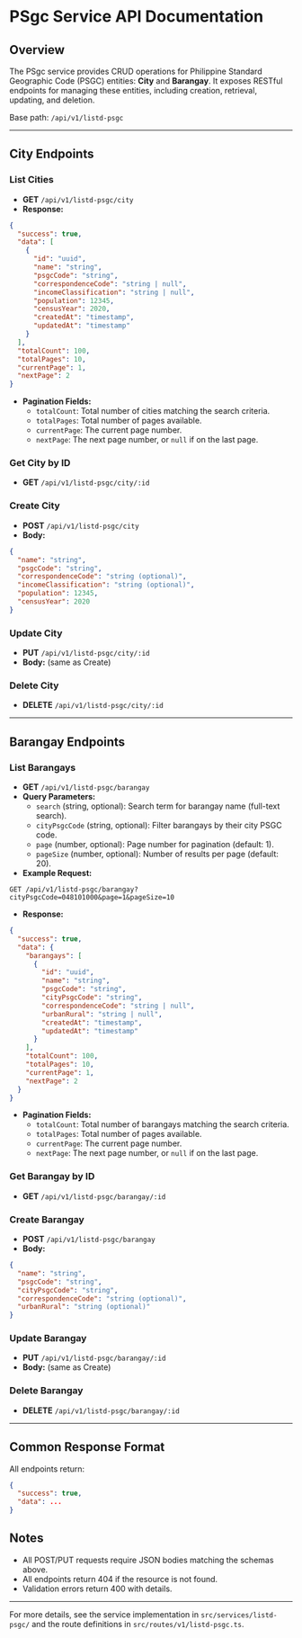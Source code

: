 # PSgc Service API Documentation

## Overview
The PSgc service provides CRUD operations for Philippine Standard Geographic Code (PSGC) entities: **City** and **Barangay**. It exposes RESTful endpoints for managing these entities, including creation, retrieval, updating, and deletion.

Base path: `/api/v1/listd-psgc`

---

## City Endpoints

### List Cities
- **GET** `/api/v1/listd-psgc/city`
- **Response:**
```json
{
  "success": true,
  "data": [
    {
      "id": "uuid",
      "name": "string",
      "psgcCode": "string",
      "correspondenceCode": "string | null",
      "incomeClassification": "string | null",
      "population": 12345,
      "censusYear": 2020,
      "createdAt": "timestamp",
      "updatedAt": "timestamp"
    }
  ],
  "totalCount": 100,
  "totalPages": 10,
  "currentPage": 1,
  "nextPage": 2
}
```
- **Pagination Fields:**
  - `totalCount`: Total number of cities matching the search criteria.
  - `totalPages`: Total number of pages available.
  - `currentPage`: The current page number.
  - `nextPage`: The next page number, or `null` if on the last page.

### Get City by ID
- **GET** `/api/v1/listd-psgc/city/:id`

### Create City
- **POST** `/api/v1/listd-psgc/city`
- **Body:**
```json
{
  "name": "string",
  "psgcCode": "string",
  "correspondenceCode": "string (optional)",
  "incomeClassification": "string (optional)",
  "population": 12345,
  "censusYear": 2020
}
```

### Update City
- **PUT** `/api/v1/listd-psgc/city/:id`
- **Body:** (same as Create)

### Delete City
- **DELETE** `/api/v1/listd-psgc/city/:id`

---

## Barangay Endpoints

### List Barangays
- **GET** `/api/v1/listd-psgc/barangay`
- **Query Parameters:**
  - `search` (string, optional): Search term for barangay name (full-text search).
  - `cityPsgcCode` (string, optional): Filter barangays by their city PSGC code.
  - `page` (number, optional): Page number for pagination (default: 1).
  - `pageSize` (number, optional): Number of results per page (default: 20).
- **Example Request:**
```
GET /api/v1/listd-psgc/barangay?cityPsgcCode=048101000&page=1&pageSize=10
```
- **Response:**
```json
{
  "success": true,
  "data": {
    "barangays": [
      {
        "id": "uuid",
        "name": "string",
        "psgcCode": "string",
        "cityPsgcCode": "string",
        "correspondenceCode": "string | null",
        "urbanRural": "string | null",
        "createdAt": "timestamp",
        "updatedAt": "timestamp"
      }
    ],
    "totalCount": 100,
    "totalPages": 10,
    "currentPage": 1,
    "nextPage": 2
  }
}
```
- **Pagination Fields:**
  - `totalCount`: Total number of barangays matching the search criteria.
  - `totalPages`: Total number of pages available.
  - `currentPage`: The current page number.
  - `nextPage`: The next page number, or `null` if on the last page.

### Get Barangay by ID
- **GET** `/api/v1/listd-psgc/barangay/:id`

### Create Barangay
- **POST** `/api/v1/listd-psgc/barangay`
- **Body:**
```json
{
  "name": "string",
  "psgcCode": "string",
  "cityPsgcCode": "string",
  "correspondenceCode": "string (optional)",
  "urbanRural": "string (optional)"
}
```

### Update Barangay
- **PUT** `/api/v1/listd-psgc/barangay/:id`
- **Body:** (same as Create)

### Delete Barangay
- **DELETE** `/api/v1/listd-psgc/barangay/:id`

---

## Common Response Format
All endpoints return:
```json
{
  "success": true,
  "data": ...
}
```

## Notes
- All POST/PUT requests require JSON bodies matching the schemas above.
- All endpoints return 404 if the resource is not found.
- Validation errors return 400 with details.

---

For more details, see the service implementation in `src/services/listd-psgc/` and the route definitions in `src/routes/v1/listd-psgc.ts`.
